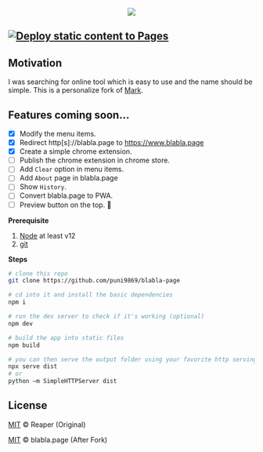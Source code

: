 <p align="center">
  <img src="https://github.com/puni9869/blabla-page/assets/80308335/198f1743-cb39-4e3b-9308-d1945ff6b7f8"/>
</p>

[![Deploy static content to Pages](https://github.com/puni9869/blabla-page/actions/workflows/static.yml/badge.svg)](https://github.com/puni9869/blabla-page/actions/workflows/static.yml)
---

## Motivation
I was searching for online tool which is easy to use and the name should be simple. This is a personalize fork of [Mark](https://github.com/barelyhuman/mark).

## Features coming soon...

- [x] Modify the menu items.
- [x] Redirect http[s]://blabla.page to https://www.blabla.page
- [x] Create a simple chrome extension.
- [ ] Publish the chrome extension in chrome store.
- [ ] Add `Clear` option in menu items.
- [ ] Add `About` page in blabla.page
- [ ] Show `History`.
- [ ] Convert blabla.page to PWA.
- [ ] Preview button on the top. 🥉

**Prerequisite**
1. [Node](https://nodejs.org/en/) at least v12 
2. [git](https://git-scm.com/)

**Steps**
```sh
# clone this repo 
git clone https://github.com/puni9869/blabla-page

# cd into it and install the basic dependencies
npm i 

# run the dev server to check if it's working (optional)
npm dev 

# build the app into static files 
npm build

# you can then serve the output folder using your favorite http serving solution 
npx serve dist
# or 
python –m SimpleHTTPServer dist
```

## License
[MIT](LICENSE) &copy; Reaper (Original)

[MIT](LICENSE) &copy; blabla.page (After Fork)
